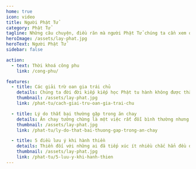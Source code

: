 ```yaml
---
home: true
icon: video
title: Người Phật Tử
category: Phật Tử
tagline: Những câu chuyện, điều răn mà người Phật Tử chúng ta cần xem qua để rút kinh nghiệm và hành trì hiệu quả hơn
heroImage: /assets/lay-phat.jpg
heroText: Người Phật Tử
sidebar: false

action:
  - text: Thời khoá công phu
    link: /cong-phu/

features:
  - title: Các giải trừ oan gia trái chủ
    details: Chúng ta đời đời kiếp kiếp học Phật tu hành không được thành tựu, không có biện pháp thoát khỏi luân hồi, vì có oan gia trái chủ đến gây phiền phức. Người không học Phật, không biết hóa giải oán thù, vì vậy mà oan oan tương báo không kham nổi.
    thumbnail: /assets/lay-phat.jpg
    link: /phat-tu/cach-giai-tru-oan-gia-trai-chu

  - title: Lý do thất bại thường gặp trong ăn chay
    details: Ăn chay tưởng chừng là một việc rất đỗi bình thường nhưng hóa ra lại không phải vậy. Ở Hà Nội, lượng người ăn chay không nhiều. Con người ở đây cũng tiếp nhận chuyện ai đó ăn chay như một hiện tượng nào đó lạ lẫm...
    thumbnail: /assets/lay-phat.jpg
    link: /phat-tu/ly-do-that-bai-thuong-gap-trong-an-chay

  - title: 5 điều lưu ý khi hành thiền
    details: Thiền đối với những ai đã tiếp xúc ít nhiều chắc hẳn đều để lại những dấu ấn không thể lẫn đi đâu được. Đó là khi con người ta cảm nhận được sự nhẹ nhõm nơi tâm mình mà trước nay chúng ta hiếm khi có được.
    thumbnail: /assets/lay-phat.jpg
    link: /phat-tu/5-luu-y-khi-hanh-thien
---
```

